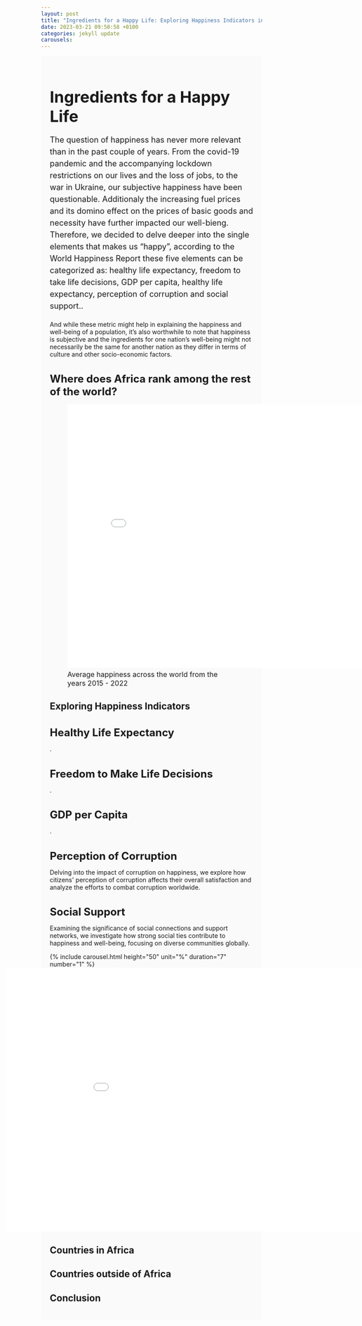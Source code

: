 ```yaml
---
layout: post
title: "Ingredients for a Happy Life: Exploring Happiness Indicators in Africa and Beyond"
date: 2023-03-21 09:50:58 +0100
categories: jekyll update
carousels:
---
```

<style>
  .magazine-introduction {
    background-color: #fafafa;
    padding: 20px;
    margin-bottom: 20px;
  }

  .magazine-title {
    font-size: 36px;
    font-weight: bold;
    margin-bottom: 10px;
  }

  .magazine-intro-text {
    font-size: 18px;
    margin-bottom: 20px;
    line-height: 1.5;
  }

  .magazine-section-title {
    font-size: 24px;
    font-weight: bold;
    margin-bottom: 10px;
  }
</style>



<div class="magazine-introduction">
  <h1 class="magazine-title">Ingredients for a Happy Life</h1>
  <p class="magazine-intro-text">The question of happiness has never more relevant than in the past couple of years. From the covid-19 pandemic and the accompanying lockdown restrictions on our lives and the loss of jobs, to the war in Ukraine, our subjective happiness have been questionable. Additionaly the increasing fuel prices and its domino effect on the prices of basic goods and necessity have further impacted our well-bieng. Therefore, we decided to delve deeper into the single elements that makes us “happy”, according to the World Happiness Report these five elements can be categorized as: healthy life expectancy, freedom to take life decisions, GDP per capita, healthy life expectancy, perception of corruption and social support..</p>

  <p>And while these metric might help in explaining the happiness and well-being of a population, it’s also worthwhile to note that happiness is subjective and the ingredients for one nation’s well-being might not necessarily be the same for another nation as they differ in terms of culture and other socio-economic factors.</p>
</dev>
<h2 class="magazine-section-title">Where does Africa rank among the rest of the world?</h2>

<div class="magazine-map">
  <figure>
    <embed 
      type="text/html" 
      src="/assets/images/Average_happiness_2015_to_2022_comparison.html"
      width="800"
      height="600"
      style="margin-right: -100px"
    >
    <figcaption style="font-size: 16px; margin-top: 5px;">Average happiness across the world from the years 2015 - 2022</figcaption>
  </figure>
</div>

## Exploring Happiness Indicators

<div class="magazine-section">
  <h2 class="magazine-section-title">Healthy Life Expectancy</h2>
  <p class="magazine-section-text">.</p>
</div>

<div class="magazine-section">
  <h2 class="magazine-section-title">Freedom to Make Life Decisions</h2>
  <p class="magazine-section-text">.</p>
</div>

<div class="magazine-section">
  <h2 class="magazine-section-title">GDP per Capita</h2>
  <p class="magazine-section-text">.</p>
</div>

<div class="magazine-section">
  <h2 class="magazine-section-title">Perception of Corruption</h2>
  <p class="magazine-section-text">Delving into the impact of corruption on happiness, we explore how citizens' perception of corruption affects their overall satisfaction and analyze the efforts to combat corruption worldwide.</p>
</div>

<div class="magazine-section">
  <h2 class="magazine-section-title">Social Support</h2>
  <p class="magazine-section-text">Examining the significance of social connections and support networks, we investigate how strong social ties contribute to happiness and well-being, focusing on diverse communities globally.</p>
</div>


<div class="magazine-carousel">
  {% include carousel.html height="50" unit="%" duration="7" number="1" %}
</div>



<div class="magazine-map">
  <embed 
    type="text/html" 
    src="/assets/images/Average_life_expectancy_across_the_world.html"
    width="1000"
    height="600"
    style="margin-left: -100px"
  >
</div>

## Countries in Africa

## Countries outside of Africa

## Conclusion
